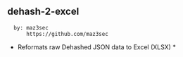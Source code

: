 dehash-2-excel
--------------
      by: maz3sec
          https://github.com/maz3sec


* Reformats raw Dehashed JSON data to Excel (XLSX) *
